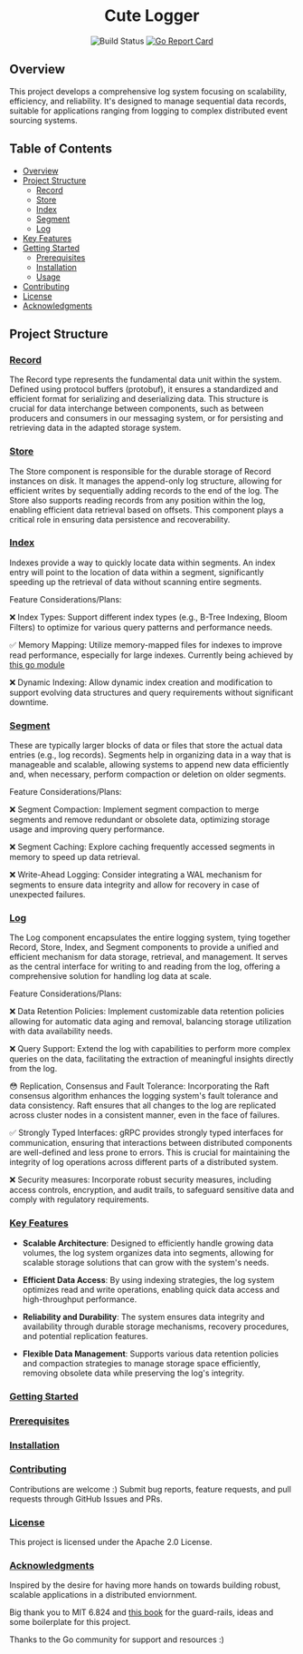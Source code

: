 <div align="center">
<h1>Cute Logger</h1>

![Build Status](https://github.com/BryceDouglasJames/Cute-Logger/actions/workflows/go-test.yaml/badge.svg) [![Go Report Card](https://goreportcard.com/badge/github.com/BryceDouglasJames/Cute-Logger)](https://goreportcard.com/report/github.com/BryceDouglasJames/Cute-Logger)
</div>

## Overview

This project develops a comprehensive log system focusing on scalability, efficiency, and reliability. It's designed to manage sequential data records, suitable for applications ranging from logging to complex distributed event sourcing systems.

## Table of Contents

- [Overview](#overview)
- [Project Structure](#project-structure)
  - [Record](#record)
  - [Store](#store)
  - [Index](#index)
  - [Segment](#segment)
  - [Log](#log)
- [Key Features](#key-features)
- [Getting Started](#getting-started)
  - [Prerequisites](#prerequisites)
  - [Installation](#installation)
  - [Usage](#usage)
- [Contributing](#contributing)
- [License](#license)
- [Acknowledgments](#acknowledgments)

## Project Structure

### [Record](#)
The Record type represents the fundamental data unit within the system. Defined using protocol buffers (protobuf), it ensures a standardized and efficient format for serializing and deserializing data. This structure is crucial for data interchange between components, such as between producers and consumers in our messaging system, or for persisting and retrieving data in the adapted storage system.

### [Store](#)
The Store component is responsible for the durable storage of Record instances on disk. It manages the append-only log structure, allowing for efficient writes by sequentially adding records to the end of the log. The Store also supports reading records from any position within the log, enabling efficient data retrieval based on offsets. This component plays a critical role in ensuring data persistence and recoverability.

### [Index](#)
Indexes provide a way to quickly locate data within segments. An index entry will point to the location of data within a segment, significantly speeding up the retrieval of data without scanning entire segments.

Feature Considerations/Plans:

❌ Index Types: Support different index types (e.g., B-Tree Indexing, Bloom Filters) to optimize for various query patterns and performance needs.

✅ Memory Mapping: Utilize memory-mapped files for indexes to improve read performance, especially for large indexes. Currently being achieved by [this go module](https://github.com/tysonmote/gommap/tree/master)

❌ Dynamic Indexing: Allow dynamic index creation and modification to support evolving data structures and query requirements without significant downtime.

### [Segment](#)
These are typically larger blocks of data or files that store the actual data entries (e.g., log records). Segments help in organizing data in a way that is manageable and scalable, allowing systems to append new data efficiently and, when necessary, perform compaction or deletion on older segments.

Feature Considerations/Plans:

❌ Segment Compaction: Implement segment compaction to merge segments and remove redundant or obsolete data, optimizing storage usage and improving query performance.

❌ Segment Caching: Explore caching frequently accessed segments in memory to speed up data retrieval.

❌ Write-Ahead Logging: Consider integrating a WAL mechanism for segments to ensure data integrity and allow for recovery in case of unexpected failures.

### [Log](#)
The Log component encapsulates the entire logging system, tying together Record, Store, Index, and Segment components to provide a unified and efficient mechanism for data storage, retrieval, and management. It serves as the central interface for writing to and reading from the log, offering a comprehensive solution for handling log data at scale.

Feature Considerations/Plans:

❌  Data Retention Policies: Implement customizable data retention policies allowing for automatic data aging and removal, balancing storage utilization with data availability needs.

❌  Query Support: Extend the log with capabilities to perform more complex queries on the data, facilitating the extraction of meaningful insights directly from the log.

😳 Replication, Consensus and Fault Tolerance: Incorporating the Raft consensus algorithm enhances the logging system's fault tolerance and data consistency. Raft ensures that all changes to the log are replicated across cluster nodes in a consistent manner, even in the face of failures.

✅ Strongly Typed Interfaces: gRPC provides strongly typed interfaces for communication, ensuring that interactions between distributed components are well-defined and less prone to errors. This is crucial for maintaining the integrity of log operations across different parts of a distributed system.

❌ Security measures: Incorporate robust security measures, including access controls, encryption, and audit trails, to safeguard sensitive data and comply with regulatory requirements.


### [Key Features](#)
- **Scalable Architecture**: Designed to efficiently handle growing data volumes, the log system organizes data into segments, allowing for scalable storage solutions that can grow with the system's needs.

- **Efficient Data Access**: By using indexing strategies, the log system optimizes read and write operations, enabling quick data access and high-throughput performance.

- **Reliability and Durability**: The system ensures data integrity and availability through durable storage mechanisms, recovery procedures, and potential replication features.

- **Flexible Data Management**: Supports various data retention policies and compaction strategies to manage storage space efficiently, removing obsolete data while preserving the log's integrity.


### [Getting Started](#)

### [Prerequisites](#)

### [Installation](#)

### [Contributing](#)
Contributions are welcome :) Submit bug reports, feature requests, and pull requests through GitHub Issues and PRs.

### [License](#)
This project is licensed under the Apache 2.0 License.

### [Acknowledgments](#)
Inspired by the desire for having more hands on towards building robust, scalable applications in a distributed enviornment.

Big thank you to MIT 6.824 and [this book](https://pragprog.com/titles/tjgo/distributed-services-with-go/) for the guard-rails, ideas and some boilerplate for this project.

Thanks to the Go community for support and resources :)
